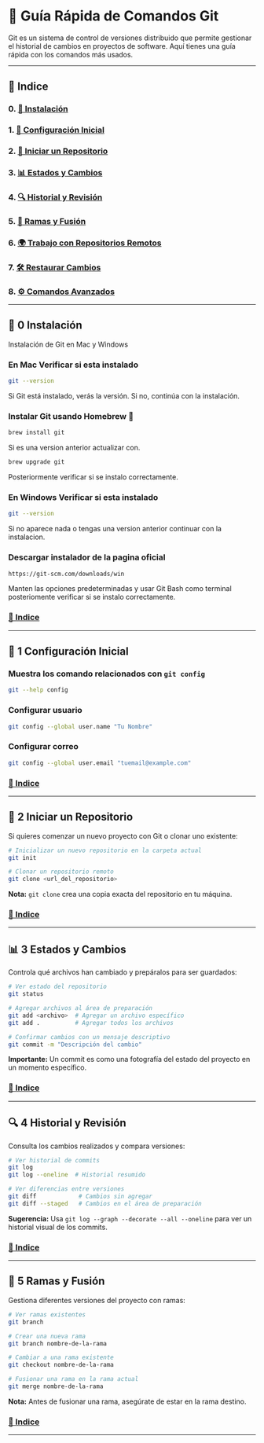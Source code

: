 # 🚀 Guía Rápida de Comandos Git

Git es un sistema de control de versiones distribuido que permite gestionar el historial de cambios en proyectos de software. Aquí tienes una guía rápida con los comandos más usados.

---

## 📍 Indice
### 0. [📌 Instalación](#-0-instalación)
### 1. [📌 Configuración Inicial](#-1-configuración-inicial)
### 2. [📂 Iniciar un Repositorio](#-2-iniciar-un-repositorio)
### 3. [📊 Estados y Cambios](#-3-estados-y-cambios)
### 4. [🔍 Historial y Revisión](#-4-historial-y-revisión)
### 5. [🌿 Ramas y Fusión](#-5-ramas-y-fusión)
### 6. [🌍 Trabajo con Repositorios Remotos](#-6-trabajo-con-repositorios-remotos)
### 7. [🛠️ Restaurar Cambios](#-7-restaurar-cambios)
### 8. [⚙️ Comandos Avanzados](#-8-comandos-avanzados)


---

## 📌 0 Instalación
Instalación de Git en Mac y Windows

### En Mac Verificar si esta instalado
```bash
git --version
```
Si Git está instalado, verás la versión. Si no, continúa con la instalación.

### Instalar Git usando Homebrew 🍺
```bash
brew install git
```
Si es una version anterior actualizar con.
```bash
brew upgrade git
```
Posteriormente verificar si se instalo correctamente.

### En Windows Verificar si esta instalado
```bash
git --version
```
Si no aparece nada o tengas una version anterior continuar con la instalacion.

### Descargar instalador de la pagina oficial
```bash
https://git-scm.com/downloads/win
```
Manten las opciones predeterminadas y usar Git Bash como terminal posteriomente verificar si se instalo correctamente.


### [📍 Indice](#-indice)

---


## 📌 1 Configuración Inicial

### Muestra los comando relacionados con `git config`
```bash
git --help config
```

### Configurar usuario
```bash
git config --global user.name "Tu Nombre"
```

### Configurar correo
```bash
git config --global user.email "tuemail@example.com"
```
### [📍 Indice](#-indice)

---

## 📂 2 Iniciar un Repositorio
Si quieres comenzar un nuevo proyecto con Git o clonar uno existente:

```bash
# Inicializar un nuevo repositorio en la carpeta actual
git init

# Clonar un repositorio remoto
git clone <url_del_repositorio>
```
**Nota:** `git clone` crea una copia exacta del repositorio en tu máquina.
### [📍 Indice](#-indice)

---

## 📊 3 Estados y Cambios
Controla qué archivos han cambiado y prepáralos para ser guardados:

```bash
# Ver estado del repositorio
git status

# Agregar archivos al área de preparación
git add <archivo>  # Agregar un archivo específico
git add .          # Agregar todos los archivos

# Confirmar cambios con un mensaje descriptivo
git commit -m "Descripción del cambio"
```
**Importante:** Un commit es como una fotografía del estado del proyecto en un momento específico.
### [📍 Indice](#-indice)

---

## 🔍 4 Historial y Revisión
Consulta los cambios realizados y compara versiones:

```bash
# Ver historial de commits
git log
git log --oneline  # Historial resumido

# Ver diferencias entre versiones
git diff            # Cambios sin agregar
git diff --staged   # Cambios en el área de preparación
```
**Sugerencia:** Usa `git log --graph --decorate --all --oneline` para ver un historial visual de los commits.
### [📍 Indice](#-indice)

---

## 🌿 5 Ramas y Fusión
Gestiona diferentes versiones del proyecto con ramas:

```bash
# Ver ramas existentes
git branch

# Crear una nueva rama
git branch nombre-de-la-rama

# Cambiar a una rama existente
git checkout nombre-de-la-rama

# Fusionar una rama en la rama actual
git merge nombre-de-la-rama
```
**Nota:** Antes de fusionar una rama, asegúrate de estar en la rama destino.
### [📍 Indice](#-indice)

---
